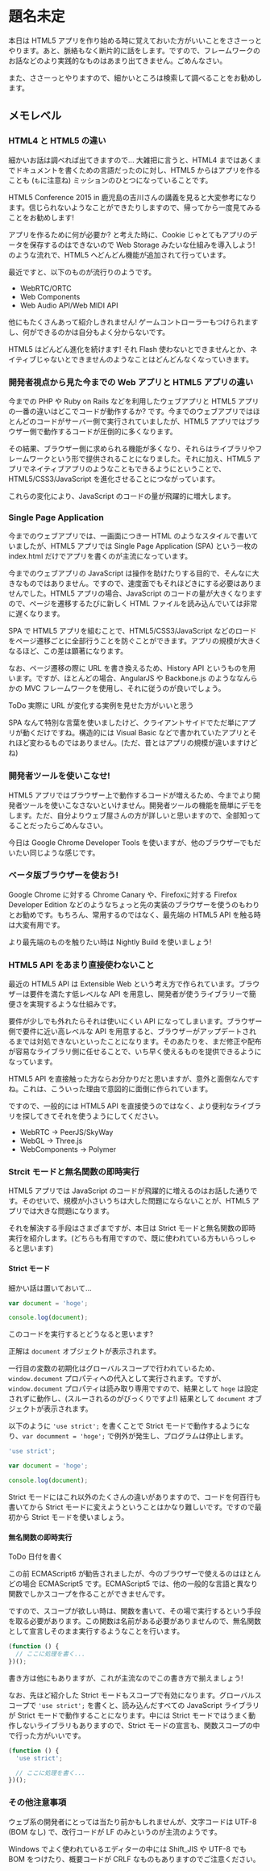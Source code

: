 # 題名未定
本日は HTML5 アプリを作り始める時に覚えておいた方がいいことをささーっとやります。あと、脈絡もなく断片的に話をします。ですので、フレームワークのお話などのより実践的なものはあまり出てきません。ごめんなさい。

また、ささーっとやりますので、細かいところは検索して調べることをお勧めします。


## メモレベル


### HTML4 と HTML5 の違い
細かいお話は調べれば出てきますので... 大雑把に言うと、HTML4 まではあくまでドキュメントを書くための言語だったのに対し、HTML5 からはアプリを作ることも (`も`に注意ね) ミッションのひとつになっていることです。

HTML5 Conference 2015 in 鹿児島の吉川さんの講義を見ると大変参考になります。信じられないようなことができたりしますので、帰ってから一度見てみることをお勧めします!

アプリを作るために何が必要か? と考えた時に、Cookie じゃとてもアプリのデータを保存するのはできないので Web Storage みたいな仕組みを導入しよう! のような流れで、HTML5 へどんどん機能が追加されて行っています。

最近ですと、以下のものが流行りのようです。

* WebRTC/ORTC
* Web Components
* Web Audio API/Web MIDI API

他にもたくさんあって紹介しきれません! ゲームコントローラーもつけられますし、何ができるのかは自分もよく分からないです。

HTML5 はどんどん進化を続けます! それ Flash 使わないとできませんとか、ネイティブじゃないとできませんのようなことはどんどんなくなっていきます。


### 開発者視点から見た今までの Web アプリと HTML5 アプリの違い
今までの PHP や Ruby on Rails などを利用したウェブアプリと HTML5 アプリの一番の違いはどこでコードが動作するか? です。今までのウェブアプリではほとんどのコードがサーバー側で実行されていましたが、HTML5 アプリではブラウザー側で動作するコードが圧倒的に多くなります。

その結果、ブラウザー側に求められる機能が多くなり、それらはライブラリやフレームワークという形で提供されることになりました。それに加え、HTML5 アプリでネイティブアプリのようなこともできるようにということで、HTML5/CSS3/JavaScript を進化させることにつながっています。

これらの変化により、JavaScript のコードの量が飛躍的に増大します。


### Single Page Application
今までのウェブアプリでは、一画面につき一 HTML のようなスタイルで書いていましたが、HTML5 アプリでは Single Page Application (SPA) という一枚の index.html だけでアプリを書くのが主流になっています。

今までのウェブアプリの JavaScript は操作を助けたりする目的で、そんなに大きなものではありません。ですので、速度面でもそれほどきにする必要はありませんでした。HTML5 アプリの場合、JavaScript のコードの量が大きくなりますので、ページを遷移するたびに新しく HTML ファイルを読み込んでいては非常に遅くなります。

SPA で HTML5 アプリを組むことで、HTML5/CSS3/JavaScript などのロードをページ遷移ごとに全部行うことを防ぐことができます。アプリの規模が大きくなるほど、この差は顕著になります。

なお、ページ遷移の際に URL を書き換えるため、History API というものを用います。ですが、ほとんどの場合、AngularJS や Backbone.js のようななんらかの MVC フレームワークを使用し、それに従うのが良いでしょう。

ToDo 実際に URL が変化する実例を見せた方がいいと思う

SPA なんて特別な言葉を使いましたけど、クライアントサイドでただ単にアプリが動くだけですね。構造的には Visual Basic などで書かれていたアプリとそれほど変わるものではありません。(ただ、昔とはアプリの規模が違いますけどね)


### 開発者ツールを使いこなせ!
HTML5 アプリではブラウザー上で動作するコードが増えるため、今までより開発者ツールを使いこなさないといけません。開発者ツールの機能を簡単にデモをします。ただ、自分よりウェブ屋さんの方が詳しいと思いますので、全部知ってることだったらごめんなさい。

今日は Google Chrome Developer Tools を使いますが、他のブラウザーでもだいたい同じような感じです。


### ベータ版ブラウザーを使おう!
Google Chrome に対する Chrome Canary や、Firefoxに対する Firefox Developer Edition などのようなちょっと先の実装のブラウザーを使うのもわりとお勧めです。もちろん、常用するのではなく、最先端の HTML5 API を触る時は大変有用です。

より最先端のものを触りたい時は Nightly Build を使いましょう!


### HTML5 API をあまり直接使わないこと
最近の HTML5 API は Extensible Web という考え方で作られています。ブラウザーは要件を満たす低レベルな API を用意し、開発者が使うライブラリーで簡便さを実現するような仕組みです。

要件が少しでも外れたらそれは使いにくい API になってしまいます。ブラウザー側で要件に近い高レベルな API を用意すると、ブラウザーがアップデートされるまでは対処できないといったことになります。そのあたりを、まだ修正や配布が容易なライブラリ側に任せることで、いち早く使えるものを提供できるようになっています。

HTML5 API を直接触った方ならお分かりだと思いますが、意外と面倒なんですね。これは、こういった理由で意図的に面倒に作られています。

ですので、一般的には HTML5 API を直接使うのではなく、より便利なライブラリを探してきてそれを使うようにしてください。

* WebRTC -> PeerJS/SkyWay
* WebGL -> Three.js
* WebComponents -> Polymer


### Strcit モードと無名関数の即時実行
HTML5 アプリでは JavaScript のコードが飛躍的に増えるのはお話した通りです。そのせいで、規模が小さいうちは大した問題にならないことが、HTML5 アプリでは大きな問題になります。

それを解決する手段はさまざまですが、本日は Strict モードと無名関数の即時実行を紹介します。(どちらも有用ですので、既に使われている方もいらっしゃると思います)


#### Strict モード
細かい話は置いておいて...

```javascript
var document = 'hoge';

console.log(document);
```

このコードを実行するとどうなると思います?

正解は `document` オブジェクトが表示されます。

一行目の変数の初期化はグローバルスコープで行われているため、`window.document` プロパティへの代入として実行されます。ですが、`window.document` プロパティは読み取り専用ですので、結果として `hoge` は設定されずに動作し、(スルーされるのがびっくりですよ!) 結果として `document` オブジェクトが表示されます。

以下のように `'use strict';` を書くことで Strict モードで動作するようになり、`var documment = 'hoge';` で例外が発生し、プログラムは停止します。

```javascript
'use strict';

var document = 'hoge';

console.log(document);
```

Strict モードにはこれ以外のたくさんの違いがありますので、コードを何百行も書いてから Strict モードに変えようということはかなり難しいです。ですので最初から Strict モードを使いましょう。


#### 無名関数の即時実行
ToDo 日付を書く

この前 ECMAScript6 が勧告されましたが、今のブラウザーで使えるのはほとんどの場合 ECMAScript5 です。ECMAScript5 では、他の一般的な言語と異なり関数でしかスコープを作ることができませんです。

ですので、スコープが欲しい時は、関数を書いて、その場で実行するという手段を取る必要があります。この関数は名前がある必要がありませんので、無名関数として宣言しそのまま実行するようなことを行います。

```javascript
(function () {
  // ここに処理を書く...
})();
```

書き方は他にもありますが、これが主流なのでこの書き方で揃えましょう!

なお、先ほど紹介した Strict モードもスコープで有効になります。グローバルスコープで `'use strict';` を書くと、読み込んだすべての JavaScript ライブラリが Strict モードで動作することになります。中には Strict モードではうまく動作しないライブラリもありますので、Strict モードの宣言も、関数スコープの中で行った方がいいです。

```javascript
(function () {
  'use strict';

  // ここに処理を書く...
})();
```

### その他注意事項
ウェブ系の開発者にとっては当たり前かもしれませんが、文字コードは UTF-8 (BOM なし) で、改行コードが LF のみというのが主流のようです。

Windows でよく使われているエディターの中には Shift_JIS や UTF-8 でも BOM をつけたり、概要コードが CRLF なものもありますのでご注意ください。
